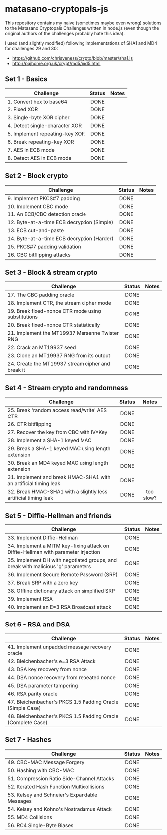 # matasano-cryptopals-js

This repository contains my naive (sometimes maybe even wrong) solutions to the Matasano Cryptopals Challenges written in node.js (even though the original authors of the challenges probably hate this idea).  

I used (and slightly modified) following implementations of SHA1 and MD4 for challenges 29 and 30:  
* https://github.com/chrisveness/crypto/blob/master/sha1.js
* http://pajhome.org.uk/crypt/md5/md5.html

## Set 1 - Basics

| Challenge                      | Status |Notes |
| -------------------------------|:----:| :-----:|
| 1. Convert hex to base64       | DONE ||
| 2. Fixed XOR                   | DONE ||
| 3. Single-byte XOR cipher      | DONE ||
| 4. Detect single-character XOR | DONE ||
| 5. Implement repeating-key XOR | DONE ||
| 6. Break repeating-key XOR     | DONE ||
| 7. AES in ECB mode             | DONE ||
| 8. Detect AES in ECB mode      | DONE ||

## Set 2 - Block crypto

| Challenge                                  | Status | Notes  |
| -------------------------------------------|:------:| :-----:|
| 9. Implement PKCS#7 padding                | DONE ||
| 10. Implement CBC mode                     | DONE ||
| 11. An ECB/CBC detection oracle            | DONE ||
| 12. Byte-at-a-time ECB decryption (Simple) | DONE ||
| 13. ECB cut-and-paste                      | DONE ||
| 14. Byte-at-a-time ECB decryption (Harder) | DONE ||
| 15. PKCS#7 padding validation              | DONE ||
| 16. CBC bitflipping attacks                | DONE ||

## Set 3 - Block & stream crypto

| Challenge                                           | Status |Notes |
| ----------------------------------------------------|:-------:| :-----:|
| 17. The CBC padding oracle                          | DONE ||
| 18. Implement CTR, the stream cipher mode           | DONE ||
| 19. Break fixed-nonce CTR mode using substitutions  | DONE ||
| 20. Break fixed-nonce CTR statistically             | DONE ||
| 21. Implement the MT19937 Mersenne Twister RNG      | DONE ||
| 22. Crack an MT19937 seed                           | DONE ||
| 23. Clone an MT19937 RNG from its output            | DONE ||
| 24. Create the MT19937 stream cipher and break it   | DONE ||

## Set 4 - Stream crypto and randomness

| Challenge                                                        | Status  |Notes |
| -----------------------------------------------------------------|:-------:| :-----:|
| 25. Break 'random access read/write' AES CTR                     | DONE ||
| 26. CTR bitflipping                                              | DONE ||
| 27. Recover the key from CBC with IV=Key                         | DONE ||
| 28. Implement a SHA-1 keyed MAC                                  | DONE ||
| 29. Break a SHA-1 keyed MAC using length extension               | DONE ||
| 30. Break an MD4 keyed MAC using length extension                | DONE ||
| 31. Implement and break HMAC-SHA1 with an artificial timing leak | DONE ||
| 32. Break HMAC-SHA1 with a slightly less artificial timing leak  | DONE |too slow?|

## Set 5 - Diffie-Hellman and friends

| Challenge                                                                         | Status  |Notes |
| ----------------------------------------------------------------------------------|:-------:| :-----:|
| 33. Implement Diffie-Hellman                                                      | DONE ||
| 34. Implement a MITM key-fixing attack on Diffie-Hellman with parameter injection | DONE ||
| 35. Implement DH with negotiated groups, and break with malicious 'g' parameters  | DONE ||
| 36. Implement Secure Remote Password (SRP)                                        | DONE ||
| 37. Break SRP with a zero key                                                     | DONE ||
| 38. Offline dictionary attack on simplified SRP                                   | DONE ||
| 39. Implement RSA                                                                 | DONE ||
| 40. Implement an E=3 RSA Broadcast attack                                         | DONE ||


## Set 6 - RSA and DSA

| Challenge                                                                         | Status  |Notes |
| ----------------------------------------------------------------------------------|:-------:| :-----:|
| 41. Implement unpadded message recovery oracle                                    | DONE    ||
| 42. Bleichenbacher's e=3 RSA Attack                                               | DONE    ||
| 43. DSA key recovery from nonce                                                   | DONE    ||
| 44. DSA nonce recovery from repeated nonce                                        | DONE    ||
| 45. DSA parameter tampering                                                       | DONE    ||
| 46. RSA parity oracle                                                             | DONE    ||
| 47. Bleichenbacher's PKCS 1.5 Padding Oracle (Simple Case)                        | DONE    ||
| 48. Bleichenbacher's PKCS 1.5 Padding Oracle (Complete Case)                      | DONE    ||

## Set 7 - Hashes

| Challenge                                                                         | Status  |Notes |
| ----------------------------------------------------------------------------------|:-------:| :-----:|
| 49. CBC-MAC Message Forgery                                                       | DONE    ||
| 50. Hashing with CBC-MAC                                                          | DONE    ||
| 51. Compression Ratio Side-Channel Attacks                                        | DONE    ||
| 52. Iterated Hash Function Multicollisions                                        | DONE    ||
| 53. Kelsey and Schneier's Expandable Messages                                     | DONE    ||
| 54. Kelsey and Kohno's Nostradamus Attack                                         | DONE    ||
| 55. MD4 Collisions                                                                | DONE    ||
| 56. RC4 Single-Byte Biases                                                        | DONE    ||
